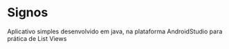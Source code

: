 # Signos
Aplicativo simples desenvolvido em java, na plataforma AndroidStudio para prática de List Views
